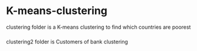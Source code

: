 # K-means-clustering
clustering folder  is a K-means clustering to find which countries are poorest
#####
clustering2 folder is Customers of bank clustering 

